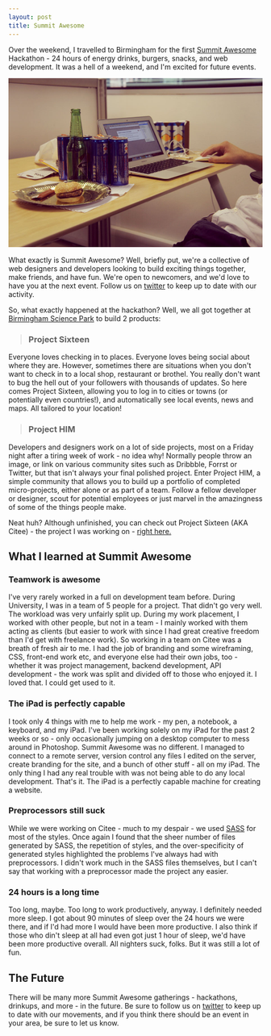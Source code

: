 ```yaml
---
layout: post
title: Summit Awesome
---
```


Over the weekend, I travelled to Birmingham for the first [Summit Awesome](http://summitawesome.co.uk/hackathon) Hackathon - 24 hours of energy drinks, burgers, snacks, and web development. It was a hell of a weekend, and I'm excited for future events.

![](/uploads/2012/08/Jack.jpg)

What exactly is Summit Awesome? Well, briefly put, we're a collective of web designers and developers looking to build exciting things together, make friends, and have fun. We're open to newcomers, and we'd love to have you at the next event. Follow us on [twitter](http://twitter.com/summitawesome) to keep up to date with our activity.

So, what exactly happened at the hackathon? Well, we all got together at [Birmingham Science Park](http://bsp-a.com) to build 2 products:



>

>
> ### Project Sixteen
>
>
Everyone loves checking in to places. Everyone loves being social about where they are. However, sometimes there are situations when you don't want to check in to a local shop, restaurant or brothel. You really don't want to bug the hell out of your followers with thousands of updates. So here comes Project Sixteen, allowing you to log in to cities or towns (or potentially even countries!), and automatically see local events, news and maps. All tailored to your location!


>
> ### Project HIM
>
>
Developers and designers work on a lot of side projects, most on a Friday night after a tiring week of work - no idea why! Normally people throw an image, or link on various community sites such as Dribbble, Forrst or Twitter, but that isn't always your final polished project. Enter Project HIM, a simple community that allows you to build up a portfolio of completed micro-projects, either alone or as part of a team. Follow a fellow developer or designer, scout for potential employees or just marvel in the amazingness of some of the things people make.




Neat huh? Although unfinished, you can check out Project Sixteen (AKA Citee) - the project I was working on - [right here.](http://citee.co)



## What I learned at Summit Awesome




### Teamwork is awesome


I've very rarely worked in a full on development team before. During University, I was in a team of 5 people for a project. That didn't go very well. The workload was very unfairly split up. During my work placement, I worked with other people, but not in a team - I mainly worked with them acting as clients (but easier to work with since I had great creative freedom than I'd get with freelance work). So working in a team on Citee was a breath of fresh air to me. I had the job of branding and some wireframing, CSS, front-end work etc, and everyone else had their own jobs, too - whether it was project management, backend development, API development - the work was split and divided off to those who enjoyed it. I loved that. I could get used to it.



### The iPad is perfectly capable


I took only 4 things with me to help me work - my pen, a notebook, a keyboard, and my iPad. I've been working solely on my iPad for the past 2 weeks or so - only occasionally jumping on a desktop computer to mess around in Photoshop. Summit Awesome was no different. I managed to connect to a remote server, version control any files I edited on the server, create branding for the site, and a bunch of other stuff - all on my iPad. The only thing I had any real trouble with was not being able to do any local development. That's it. The iPad is a perfectly capable machine for creating a website.



### Preprocessors still suck


While we were working on Citee - much to my despair - we used [SASS](http://sass-lang.com) for most of the styles. Once again I found that the sheer number of files generated by SASS, the repetition of styles, and the over-specificity of generated styles highlighted the problems I've always had with preprocessors. I didn't work much in the SASS files themselves, but I can't say that working with a preprocessor made the project any easier.



### 24 hours is a long time


Too long, maybe. Too long to work productively, anyway. I definitely needed more sleep. I got about 90 minutes of sleep over the 24 hours we were there, and if I'd had more I would have been more productive. I also think if those who din't sleep at all had even got just 1 hour of sleep, we'd have been more productive overall. All nighters suck, folks. But it was still a lot of fun.



## The Future


There will be many more Summit Awesome gatherings - hackathons, drinkups, and more - in the future. Be sure to follow us on [twitter](http://twitter.com/summitawesome) to keep up to date with our movements, and if you think there should be an event in your area, be sure to let us know.
